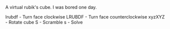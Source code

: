 A virtual rubik's cube. I was bored one day.

lrubdf - Turn face clockwise
LRUBDF - Turn face counterclockwise
xyzXYZ - Rotate cube
S - Scramble
s - Solve

